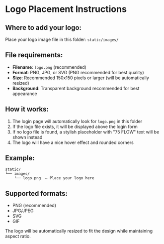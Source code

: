 # Logo Placement Instructions

## Where to add your logo:

Place your logo image file in this folder: `static/images/`

## File requirements:

- **Filename**: `logo.png` (recommended)
- **Format**: PNG, JPG, or SVG (PNG recommended for best quality)
- **Size**: Recommended 150x150 pixels or larger (will be automatically resized)
- **Background**: Transparent background recommended for best appearance

## How it works:

1. The login page will automatically look for `logo.png` in this folder
2. If the logo file exists, it will be displayed above the login form
3. If no logo file is found, a stylish placeholder with "75 FLOW" text will be shown instead
4. The logo will have a nice hover effect and rounded corners

## Example:

```
static/
└── images/
    └── logo.png  ← Place your logo here
```

## Supported formats:

- PNG (recommended)
- JPG/JPEG
- SVG
- GIF

The logo will be automatically resized to fit the design while maintaining aspect ratio. 